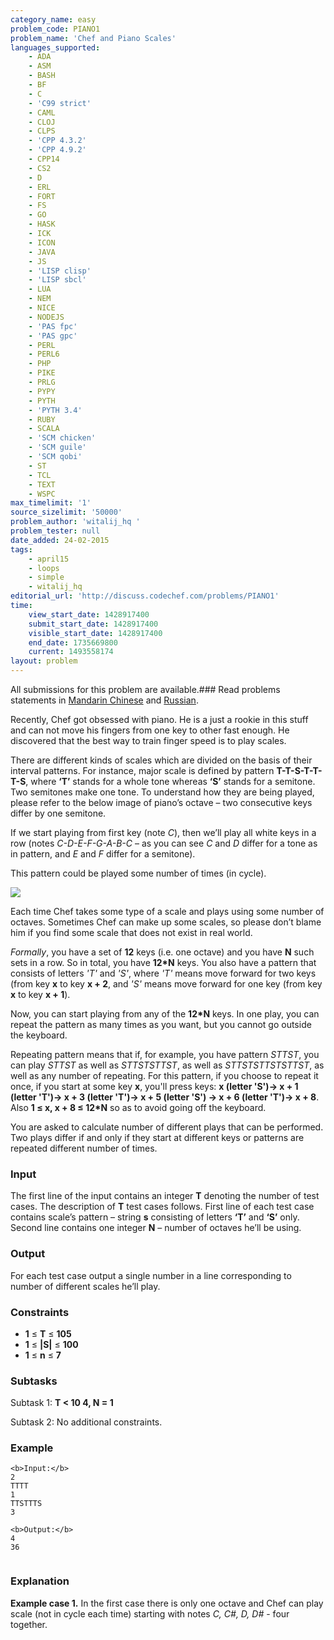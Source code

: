 ```yaml
---
category_name: easy
problem_code: PIANO1
problem_name: 'Chef and Piano Scales'
languages_supported:
    - ADA
    - ASM
    - BASH
    - BF
    - C
    - 'C99 strict'
    - CAML
    - CLOJ
    - CLPS
    - 'CPP 4.3.2'
    - 'CPP 4.9.2'
    - CPP14
    - CS2
    - D
    - ERL
    - FORT
    - FS
    - GO
    - HASK
    - ICK
    - ICON
    - JAVA
    - JS
    - 'LISP clisp'
    - 'LISP sbcl'
    - LUA
    - NEM
    - NICE
    - NODEJS
    - 'PAS fpc'
    - 'PAS gpc'
    - PERL
    - PERL6
    - PHP
    - PIKE
    - PRLG
    - PYPY
    - PYTH
    - 'PYTH 3.4'
    - RUBY
    - SCALA
    - 'SCM chicken'
    - 'SCM guile'
    - 'SCM qobi'
    - ST
    - TCL
    - TEXT
    - WSPC
max_timelimit: '1'
source_sizelimit: '50000'
problem_author: 'witalij_hq '
problem_tester: null
date_added: 24-02-2015
tags:
    - april15
    - loops
    - simple
    - witalij_hq
editorial_url: 'http://discuss.codechef.com/problems/PIANO1'
time:
    view_start_date: 1428917400
    submit_start_date: 1428917400
    visible_start_date: 1428917400
    end_date: 1735669800
    current: 1493558174
layout: problem
---
```

All submissions for this problem are available.###  Read problems statements in [Mandarin Chinese](http://www.codechef.com/download/translated/APRIL15/mandarin/PIANO1.pdf) and [Russian](http://www.codechef.com/download/translated/APRIL15/russian/PIANO1.pdf).

Recently, Chef got obsessed with piano. He is a just a rookie in this stuff and can not move his fingers from one key to other fast enough. He discovered that the best way to train finger speed is to play scales.

There are different kinds of scales which are divided on the basis of their interval patterns. For instance, major scale is defined by pattern **T-T-S-T-T-T-S**, where **‘T’** stands for a whole tone whereas **‘S’** stands for a semitone. Two semitones make one tone. To understand how they are being played, please refer to the below image of piano’s octave – two consecutive keys differ by one semitone.

If we start playing from first key (note _C_), then we’ll play all white keys in a row (notes _C-D-E-F-G-A-B-C_ – as you can see _C_ and _D_ differ for a tone as in pattern, and _E_ and _F_ differ for a semitone).

This pattern could be played some number of times (in cycle).

![](http://upload.wikimedia.org/wikipedia/commons/thumb/1/15/PianoKeyboard.svg/250px-PianoKeyboard.svg.png)

Each time Chef takes some type of a scale and plays using some number of octaves. Sometimes Chef can make up some scales, so please don’t blame him if you find some scale that does not exist in real world.

_Formally_, you have a set of **12** keys (i.e. one octave) and you have **N** such sets in a row. So in total, you have **12\*N** keys. You also have a pattern that consists of letters _'T'_ and _'S'_, where _'T'_ means move forward for two keys (from key **x** to key **x + 2**, and _'S'_ means move forward for one key (from key **x** to key **x + 1**).

Now, you can start playing from any of the **12\*N** keys. In one play, you can repeat the pattern as many times as you want, but you cannot go outside the keyboard.

Repeating pattern means that if, for example, you have pattern _STTST_, you can play _STTST_ as well as _STTSTSTTST_, as well as _STTSTSTTSTSTTST_, as well as any number of repeating. For this pattern, if you choose to repeat it once, if you start at some key **x**, you'll press keys: **x (letter 'S')-> x + 1 (letter 'T')-> x + 3 (letter 'T')-> x + 5 (letter 'S') -> x + 6 (letter 'T')-> x + 8**. Also **1 ≤ x, x + 8 ≤ 12\*N** so as to avoid going off the keyboard.

You are asked to calculate number of different plays that can be performed. Two plays differ if and only if they start at different keys or patterns are repeated different number of times.

### Input

The first line of the input contains an integer **T** denoting the number of test cases. The description of **T** test cases follows.
First line of each test case contains scale’s pattern – string **s** consisting of letters **‘T’** and **‘S’** only.
Second line contains one integer **N** – number of octaves he’ll be using.

### Output

For each test case output a single number in a line corresponding to number of different scales he’ll play.

### Constraints

- **1** ≤ **T** ≤ **105**
- **1** ≤ **|S|** ≤ **100**
- **1** ≤ **n** ≤ **7**

### Subtasks

Subtask 1: **T < 10 4, N = 1**

Subtask 2: No additional constraints.

### Example

```
<b>Input:</b>
2 
TTTT
1
TTSTTTS
3

<b>Output:</b>
4
36


```
### Explanation

**Example case 1.** In the first case there is only one octave and Chef can play scale (not in cycle each time) starting with notes _C, C#, D, D#_ - four together.